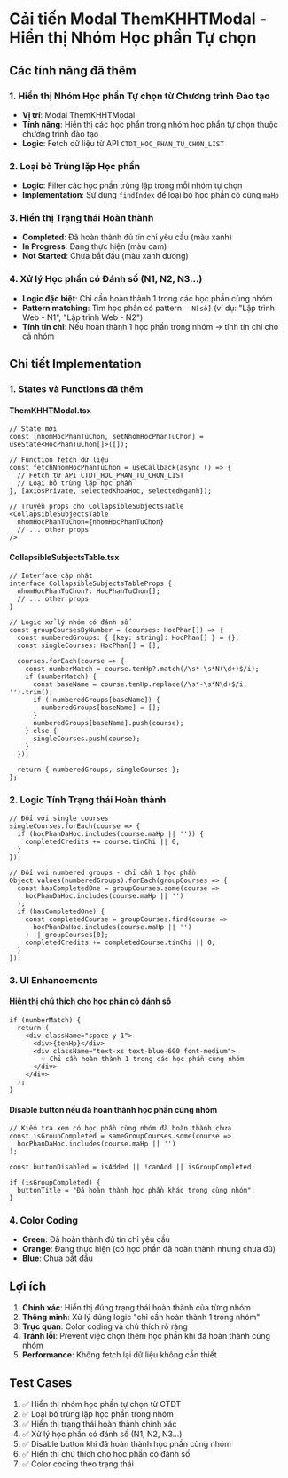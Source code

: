 # Cải tiến Modal ThemKHHTModal - Hiển thị Nhóm Học phần Tự chọn

## Các tính năng đã thêm

### 1. Hiển thị Nhóm Học phần Tự chọn từ Chương trình Đào tạo
- **Vị trí**: Modal ThemKHHTModal
- **Tính năng**: Hiển thị các học phần trong nhóm học phần tự chọn thuộc chương trình đào tạo
- **Logic**: Fetch dữ liệu từ API `CTDT_HOC_PHAN_TU_CHON_LIST`

### 2. Loại bỏ Trùng lặp Học phần
- **Logic**: Filter các học phần trùng lặp trong mỗi nhóm tự chọn
- **Implementation**: Sử dụng `findIndex` để loại bỏ học phần có cùng `maHp`

### 3. Hiển thị Trạng thái Hoàn thành
- **Completed**: Đã hoàn thành đủ tín chỉ yêu cầu (màu xanh)
- **In Progress**: Đang thực hiện (màu cam)  
- **Not Started**: Chưa bắt đầu (màu xanh dương)

### 4. Xử lý Học phần có Đánh số (N1, N2, N3...)
- **Logic đặc biệt**: Chỉ cần hoàn thành 1 trong các học phần cùng nhóm
- **Pattern matching**: Tìm học phần có pattern `- N[số]` (ví dụ: "Lập trình Web - N1", "Lập trình Web - N2")
- **Tính tín chỉ**: Nếu hoàn thành 1 học phần trong nhóm → tính tín chỉ cho cả nhóm

## Chi tiết Implementation

### 1. States và Functions đã thêm

#### ThemKHHTModal.tsx
```tsx
// State mới
const [nhomHocPhanTuChon, setNhomHocPhanTuChon] = useState<HocPhanTuChon[]>([]);

// Function fetch dữ liệu
const fetchNhomHocPhanTuChon = useCallback(async () => {
  // Fetch từ API CTDT_HOC_PHAN_TU_CHON_LIST
  // Loại bỏ trùng lặp học phần
}, [axiosPrivate, selectedKhoaHoc, selectedNganh]);

// Truyền props cho CollapsibleSubjectsTable
<CollapsibleSubjectsTable
  nhomHocPhanTuChon={nhomHocPhanTuChon}
  // ... other props
/>
```

#### CollapsibleSubjectsTable.tsx
```tsx
// Interface cập nhật
interface CollapsibleSubjectsTableProps {
  nhomHocPhanTuChon?: HocPhanTuChon[];
  // ... other props
}

// Logic xử lý nhóm có đánh số
const groupCoursesByNumber = (courses: HocPhan[]) => {
  const numberedGroups: { [key: string]: HocPhan[] } = {};
  const singleCourses: HocPhan[] = [];
  
  courses.forEach(course => {
    const numberMatch = course.tenHp?.match(/\s*-\s*N(\d+)$/i);
    if (numberMatch) {
      const baseName = course.tenHp.replace(/\s*-\s*N\d+$/i, '').trim();
      if (!numberedGroups[baseName]) {
        numberedGroups[baseName] = [];
      }
      numberedGroups[baseName].push(course);
    } else {
      singleCourses.push(course);
    }
  });
  
  return { numberedGroups, singleCourses };
};
```

### 2. Logic Tính Trạng thái Hoàn thành

```tsx
// Đối với single courses
singleCourses.forEach(course => {
  if (hocPhanDaHoc.includes(course.maHp || '')) {
    completedCredits += course.tinChi || 0;
  }
});

// Đối với numbered groups - chỉ cần 1 học phần
Object.values(numberedGroups).forEach(groupCourses => {
  const hasCompletedOne = groupCourses.some(course => 
    hocPhanDaHoc.includes(course.maHp || '')
  );
  if (hasCompletedOne) {
    const completedCourse = groupCourses.find(course => 
      hocPhanDaHoc.includes(course.maHp || '')
    ) || groupCourses[0];
    completedCredits += completedCourse.tinChi || 0;
  }
});
```

### 3. UI Enhancements

#### Hiển thị chú thích cho học phần có đánh số
```tsx
if (numberMatch) {
  return (
    <div className="space-y-1">
      <div>{tenHp}</div>
      <div className="text-xs text-blue-600 font-medium">
        💡 Chỉ cần hoàn thành 1 trong các học phần cùng nhóm
      </div>
    </div>
  );
}
```

#### Disable button nếu đã hoàn thành học phần cùng nhóm
```tsx
// Kiểm tra xem có học phần cùng nhóm đã hoàn thành chưa
const isGroupCompleted = sameGroupCourses.some(course => 
  hocPhanDaHoc.includes(course.maHp || '')
);

const buttonDisabled = isAdded || !canAdd || isGroupCompleted;

if (isGroupCompleted) {
  buttonTitle = "Đã hoàn thành học phần khác trong cùng nhóm";
}
```

### 4. Color Coding

- **Green**: Đã hoàn thành đủ tín chỉ yêu cầu
- **Orange**: Đang thực hiện (có học phần đã hoàn thành nhưng chưa đủ)
- **Blue**: Chưa bắt đầu

## Lợi ích

1. **Chính xác**: Hiển thị đúng trạng thái hoàn thành của từng nhóm
2. **Thông minh**: Xử lý đúng logic "chỉ cần hoàn thành 1 trong nhóm"
3. **Trực quan**: Color coding và chú thích rõ ràng
4. **Tránh lỗi**: Prevent việc chọn thêm học phần khi đã hoàn thành cùng nhóm
5. **Performance**: Không fetch lại dữ liệu không cần thiết

## Test Cases

1. ✅ Hiển thị nhóm học phần tự chọn từ CTDT
2. ✅ Loại bỏ trùng lặp học phần trong nhóm
3. ✅ Hiển thị trạng thái hoàn thành chính xác
4. ✅ Xử lý học phần có đánh số (N1, N2, N3...)
5. ✅ Disable button khi đã hoàn thành học phần cùng nhóm
6. ✅ Hiển thị chú thích cho học phần có đánh số
7. ✅ Color coding theo trạng thái
